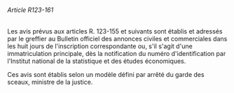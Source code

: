###### Article R123-161

Les avis prévus aux articles R. 123-155 et suivants sont établis et adressés par le greffier au Bulletin officiel des annonces civiles et commerciales dans les huit jours de l'inscription correspondante ou, s'il s'agit d'une immatriculation principale, dès la notification du numéro d'identification par l'Institut national de la statistique et des études économiques.

Ces avis sont établis selon un modèle défini par arrêté du garde des sceaux, ministre de la justice.

